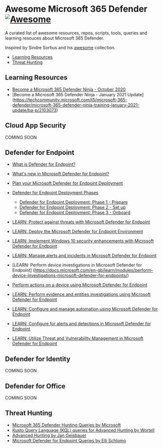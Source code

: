 # Awesome Microsoft 365 Defender [![Awesome](https://cdn.rawgit.com/sindresorhus/awesome/d7305f38d29fed78fa85652e3a63e154dd8e8829/media/badge.svg)](https://github.com/sindresorhus/awesome)

A curated list of awesome resources, repos, scripts, tools, queries and learning resouces about Microsoft 365 Defender.

Inspired by Sindre Sorhus and his [awesome](https://github.com/sindresorhus/awesome) collection.

- [Learning Resources](#learning-resources)
- [Threat Hunting](#threat-hunting)

## Learning Resources

- [Become a Microsoft 365 Defender Ninja - October 2020](https://techcommunity.microsoft.com/t5/microsoft-365-defender/become-a-microsoft-365-defender-ninja/ba-p/1789376)
- [Become a Microsoft 365 Defender Ninja - January 2021 Update] (<https://techcommunity.microsoft.com/t5/microsoft-365-defender/microsoft-365-defender-ninja-training-january-2021-update/ba-p/2103073>)

## Cloud App Security

COMING SOON

## Defender for Endpoint

- [What is Defender for Endpoint?](https://docs.microsoft.com/en-us/windows/security/threat-protection/microsoft-defender-atp/microsoft-defender-advanced-threat-protection)
- [What's new in Microsoft Defender for Endpoint?](https://docs.microsoft.com/en-us/windows/security/threat-protection/microsoft-defender-atp/whats-new-in-microsoft-defender-atp)
- [Plan your Microsoft Defender for Endpoint Deployment](https://docs.microsoft.com/en-us/windows/security/threat-protection/microsoft-defender-atp/deployment-strategy)
- [Defender for Endpoint Deployment Phases](https://docs.microsoft.com/en-us/windows/security/threat-protection/microsoft-defender-atp/deployment-phases)

  - [Defender for Endpoint Deployment: Phase 1 - Prepare](https://docs.microsoft.com/en-us/windows/security/threat-protection/microsoft-defender-atp/prepare-deployment)
  - [Defender for Endpoint Deployment: Phase 2 - Set up](https://docs.microsoft.com/en-us/windows/security/threat-protection/microsoft-defender-atp/production-deployment)
  - [Defender for Endpoint Deployment: Phase 3 - Onboard](https://docs.microsoft.com/en-us/windows/security/threat-protection/microsoft-defender-atp/onboarding)

- [LEARN: Protect against threats with Microsoft Defender for Endpoint](https://docs.microsoft.com/en-us/learn/modules/m365-security-threat-protect/)
- [LEARN: Deploy the Microsoft Defender for Endpoint Environment](https://docs.microsoft.com/en-gb/learn/modules/deploy-microsoft-defender-for-endpoints-environment/)
- [LEARN: Implement Windows 10 security enhancements with Microsoft Defender for Endpoint](https://docs.microsoft.com/en-gb/learn/modules/implement-windows-10-security-enhancements-with-microsoft-defender-for-endpoint/)
- [LEARN: Manage alerts and incidents in Microsoft Defender for Endpoint](https://docs.microsoft.com/en-gb/learn/modules/manage-alerts-incidents-microsoft-defender-for-endpoints/)
- [LEARN: Perform device investigations in Microsoft Defender for Endpoint] (<https://docs.microsoft.com/en-gb/learn/modules/perform-device-investigations-microsoft-defender-for-endpoints/>)
- [Perform actions on a device using Microsoft Defender for Endpoint](https://docs.microsoft.com/en-gb/learn/modules/perform-actions-device-microsoft-defender-for-endpoint/)
- [LEARN: Perform evidence and entities investigations using Microsoft Defender for Endpoint](https://docs.microsoft.com/en-gb/learn/modules/perform-evidence-entities-investigations-microsoft-defender-for-endpoint/)
- [LEARN: Configure and manage automation using Microsoft Defender for Endpoint](https://docs.microsoft.com/en-gb/learn/modules/configure-manage-automation-microsoft-defender-for-endpoint/)
- [LEARN: Configure for alerts and detections in Microsoft Defender for Endpoint](https://docs.microsoft.com/en-gb/learn/modules/configure-settings-for-alerts-detections-microsoft-defender-for-endpoint/)
- [LEARN: Utilize Threat and Vulnerability Management in Microsoft Defender for Endpoint](https://docs.microsoft.com/en-gb/learn/modules/use-threat-vulnerability-management-microsoft-defender-for-endpoint/)

## Defender for Identity

COMING SOON

## Defender for Office

COMING SOON

## Threat Hunting

- [Microsoft 365 Defender Hunting Queries by Microsoft](https://github.com/microsoft/Microsoft-365-Defender-Hunting-Queries)
- [Kusto Query Language (KQL) queries for Advanced Hunting by Wortell](https://github.com/wortell/KQL)
- [Advanced Hunting by Jan Geisbauer](https://github.com/jangeisbauer/AdvancedHunting)
- [Microsoft Defender for Endpoint Queries by Elli Schlomo](https://github.com/eshlomo1/Microsoft-Defender-for-Endpoint-Queries)
